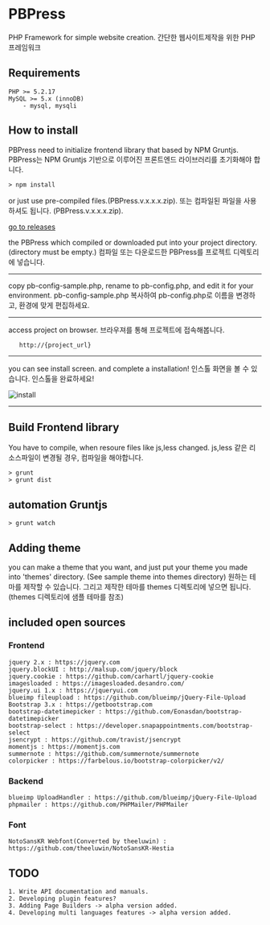 # PBPress
PHP Framework for simple website creation.
간단한 웹사이트제작을 위한 PHP 프레임워크

## Requirements
	PHP >= 5.2.17
	MySQL >= 5.x (innoDB)
		- mysql, mysqli
		
## How to install
PBPress need to initialize frontend library that based by NPM Gruntjs.
PBPress는 NPM Gruntjs 기반으로 이루어진 프론트엔드 라이브러리를 초기화해야 합니다. 
    
    > npm install
    
or just use pre-compiled files.(PBPress.v.x.x.x.zip).
또는 컴파일된 파일을 사용하셔도 됩니다. (PBPress.v.x.x.x.zip).

[go to releases](https://github.com/pnbro/pbpress/releases)

the PBPress which compiled or downloaded put into your project directory.(directory must be empty.)
컴파일 또는 다운로드한 PBPress를 프로젝트 디렉토리에 넣습니다.
* * *

copy pb-config-sample.php, rename to pb-config.php, and edit it for your environment.
pb-config-sample.php 복사하여 pb-config.php로 이름을 변경하고, 환경에 맞게 편집하세요.
* * *

access project on browser.
브라우져를 통해 프로젝트에 접속해봅니다.

       http://{project_url}

* * *
you can see install screen. and complete a installation!
인스톨 화면을 볼 수 있습니다. 인스톨을 완료하세요!
	
![install](https://i.imgur.com/cnfyMC7.png)
* * *

## Build Frontend library
You have to compile, when resoure files like js,less changed.
js,less 같은 리소스파일이 변경될 경우, 컴파일을 해야합니다.

    > grunt
    > grunt dist

## automation Gruntjs

    > grunt watch
    
## Adding theme
you can make a theme that you want, and just put your theme you made into 'themes' directory. (See sample theme into themes directory)
원하는 테마를 제작할 수 있습니다. 그리고 제작한 테마를 themes 디렉토리에 넣으면 됩니다.(themes 디렉토리에 샘플 테마를 참조)


## included open sources
### Frontend 
	jquery 2.x : https://jquery.com
	jquery.blockUI : http://malsup.com/jquery/block
	jquery.cookie : https://github.com/carhartl/jquery-cookie
	imagesloaded : https://imagesloaded.desandro.com/
	jquery.ui 1.x : https://jqueryui.com
	blueimp fileupload : https://github.com/blueimp/jQuery-File-Upload
	Bootstrap 3.x : https://getbootstrap.com 
	bootstrap-datetimepicker : https://github.com/Eonasdan/bootstrap-datetimepicker
	bootstrap-select : https://developer.snapappointments.com/bootstrap-select
	jsencrypt : https://github.com/travist/jsencrypt
	momentjs : https://momentjs.com
	summernote : https://github.com/summernote/summernote
	colorpicker : https://farbelous.io/bootstrap-colorpicker/v2/

### Backend
	blueimp UploadHandler : https://github.com/blueimp/jQuery-File-Upload
	phpmailer : https://github.com/PHPMailer/PHPMailer

### Font
	NotoSansKR Webfont(Converted by theeluwin) : https://github.com/theeluwin/NotoSansKR-Hestia

## TODO
	1. Write API documentation and manuals.
	2. Developing plugin features?
	3. Adding Page Builders -> alpha version added.
	4. Developing multi languages features -> alpha version added.
